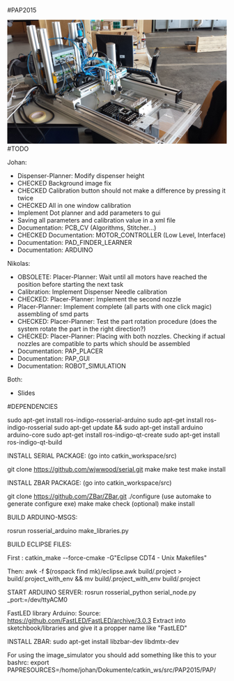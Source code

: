 #PAP2015


![Image of PAP2015](https://github.com/JohanVer/PAP2015/blob/master/pap2015.jpg)
#TODO

Johan:
* Dispenser-Planner: Modify dispenser height
* CHECKED Background image fix 
* CHECKED Calibration button should not make a difference by pressing it twice
* CHECKED All in one window calibration
* Implement Dot planner and add parameters to gui
* Saving all parameters and calibration value in a xml file
* Documentation: PCB_CV (Algorithms, Stitcher...)
* CHECKED Documentation: MOTOR_CONTROLLER (Low Level, Interface)
* Documentation: PAD_FINDER_LEARNER
* Documentation: ARDUINO

Nikolas:
* OBSOLETE: Placer-Planner: Wait until all motors have reached the position before starting the next task
* Calibration: Implement Dispenser Needle calibration
* CHECKED: Placer-Planner: Implement the second nozzle
* Placer-Planner: Implement complete (all parts with one click magic) assembling of smd parts
* CHECKED: Placer-Planner: Test the part rotation procedure (does the system rotate the part in the right direction?)
* CHECKED: Placer-Planner: Placing with both nozzles. Checking if actual nozzles are compatible to parts which should be assembled
* Documentation: PAP_PLACER
* Documentation: PAP_GUI
* Documentation: ROBOT_SIMULATION

Both:

* Slides


#DEPENDENCIES

sudo apt-get install ros-indigo-rosserial-arduino
sudo apt-get install ros-indigo-rosserial
sudo apt-get update && sudo apt-get install arduino arduino-core
sudo apt-get install ros-indigo-qt-create
sudo apt-get install ros-indigo-qt-build

INSTALL SERIAL PACKAGE:
(go into catkin_workspace/src)

git clone https://github.com/wjwwood/serial.git
make
make test
make install

INSTALL ZBAR PACKAGE:
(go into catkin_workspace/src)

git clone https://github.com/ZBar/ZBar.git
./configure (use automake to generate configure exe)
make
make check (optional)
make install

BUILD ARDUINO-MSGS:

rosrun rosserial_arduino make_libraries.py


BUILD ECLIPSE FILES:

First :
 catkin_make --force-cmake -G"Eclipse CDT4 - Unix Makefiles"

Then:
 awk -f $(rospack find mk)/eclipse.awk build/.project > build/.project_with_env && mv build/.project_with_env build/.project

START ARDUINO SERVER:
rosrun rosserial_python serial_node.py _port:=/dev/ttyACM0

FastLED library Arduino:
Source: https://github.com/FastLED/FastLED/archive/3.0.3
Extract into sketchbook/libraries and give it a propper name like "FastLED"

INSTALL ZBAR:
sudo apt-get install libzbar-dev libdmtx-dev

For using the image_simulator you should add something like this to your bashrc:
export PAPRESOURCES=/home/johan/Dokumente/catkin_ws/src/PAP2015/PAP/
